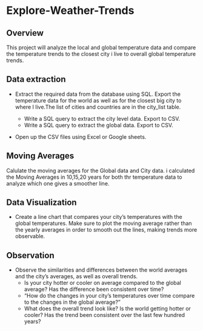 # Explore-Weather-Trends 

## Overview
This project will analyze the local and global temperature data and compare the temperature trends to the closest city i live to overall global temperature trends.

## Data extraction

- Extract the required data from the database using SQL. Export the temperature data for the world as well as for the closest big city to where I live.The list of cities and countries are in the city_list table.
     - Write a SQL query to extract the city level data. Export to CSV.
     - Write a SQL query to extract the global data. Export to CSV.

- Open up the CSV files using Excel or Google sheets.

## Moving Averages
Calulate the moving averages for the Global data and City data.
i calculated the Moving Averages in 10,15,20 years for both thr temperature data to analyze which one gives a smoother line.

## Data Visualization
- Create a line chart that compares your city’s temperatures with the global temperatures. Make sure to plot the moving average rather than the yearly averages in order to smooth out the lines, making trends more observable.

## Observation
- Observe the similarities and differences between the world averages and the city’s averages, as well as overall trends.
     - Is your city hotter or cooler on average compared to the global average? Has the difference been consistent over time?
     - “How do the changes in your city’s temperatures over time compare to the changes in the global average?”
     - What does the overall trend look like? Is the world getting hotter or cooler? Has the trend been consistent over the last few hundred years?


